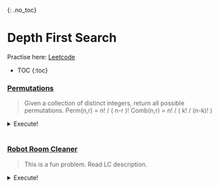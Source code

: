 {: .no_toc}
# Depth First Search
Practise here: [Leetcode](https://leetcode.com/list?selectedList=90ojkbn2)

- TOC
{:toc}
  
### [Permutations](https://leetcode.com/problems/permutations/)

> Given a collection of distinct integers, return all possible permutations.
> Perm(n,r) = n! / ( n-r )!
> Comb(n,r) = n! / ( k! / (n-k)! )

<details><summary markdown="span">Execute!</summary>

```python
class Solution(object):
    def permute(self, arr: List[int]) -> List[List[int]]:
        def perm(arr, accum = [], visited = set()):
            if len(accum) == len(arr):
                self.res.add(tuple(accum))
            else:
                for i in range(len(arr)):
                    if i not in visited:
                        perm(arr, accum + [arr[i]], visited | set([i]))

        self.res = set()
        perm(arr)
        return self.res
```

Or...

```python
class Solution(object):
    def permute(self, nums):        
        def perm(a,k=0):
            if len(a)==k:
                self.path.append(list(a))                
            else:
                for i in range(k,len(a)):
                    a[i],a[k] = a[k],a[i]
                    perm(a,k+1)
                    a[k],a[i] = a[i],a[k]
        
        self.path = []
        perm(nums)                
        return self.path        
```

</details>
<BR>

### [Robot Room Cleaner](https://leetcode.com/problems/robot-room-cleaner/)

> This is a fun problem. Read LC description.

<details><summary markdown="span">Execute!</summary>

```python
class Solution(object):       
    def cleanRoom(self, robot):
        # Take a U-Turn, move back. U-turn, face where you were originally facing.
        def rewind():
            robot.turnRight()
            robot.turnRight()
            robot.move()
            robot.turnRight()
            robot.turnRight()
           
        def solve(cell, d ):
            visited.add(cell)
            robot.clean()
            
            for i in range(4):
                c_d = (d + i) % 4
                curr_cell = (cell[0] + directions[c_d][0], cell[1] + directions[c_d][1])
                
                if not curr_cell in visited:
                    if robot.move():
                        solve(curr_cell, c_d)
                        rewind()
                        
                # Important to maintain spiral order
                robot.turnLeft()
    
        # going clockwise : 0: 'up', 1: 'right', 2: 'down', 3: 'left'
        directions = [(-1, 0), (0, 1), (1, 0), (0, -1)]
        visited = set()
        start = (0,0)
        d = 0
        
        solve(start, 0 )
```

</details>
<BR>